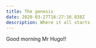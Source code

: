 ```yaml
---
title: The genesis
date: 2020-03-27T16:27:16.838Z
description: Where it all starts
---
```

Good morning Mr Hugo!!